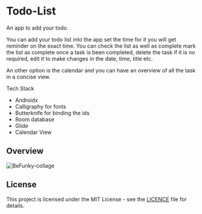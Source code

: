 # Todo-List
An app to add your todo. 

You can add your todo list into the app set the time for it you will get reminder on the exact time. You can check the list as well as complete mark the list as complete once a task is been completed, delete the task if it is no required, edit it to make changes in the date, time, title etc. 

An other option is the calendar and you can have an overview of all the task in a concise view.


Tech Stack
- Androidx
- Calligraphy for fonts
- Butterknife for binding the ids
- Room database
- Glide
- Calendar View

## Overview

![BeFunky-collage](https://user-images.githubusercontent.com/109771302/235226877-394c3599-b8c9-434a-a271-a79ced972290.jpg)

## License

This project is licensed under the MIT License - see the [LICENCE](LICENCE.txt) file for details.
